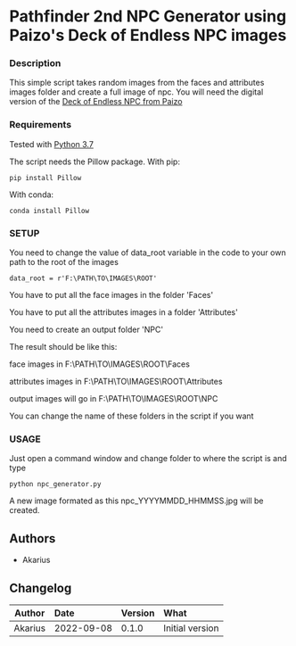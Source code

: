 
# Pathfinder 2nd NPC Generator using Paizo's Deck of Endless NPC images

### Description
This simple script takes random images from the faces and attributes images folder and create a full image of npc.
You will need the digital version of the [Deck of Endless NPC from Paizo](https://paizo.com/products/btq02d82)


### Requirements
Tested with [Python 3.7](https://www.python.org/downloads/)

The script needs the Pillow package.
With pip:
```
pip install Pillow
```
With conda:
```
conda install Pillow
```

### SETUP

You need to change the value of data_root variable in the code to your own path to the root of the images
```
data_root = r'F:\PATH\TO\IMAGES\ROOT'
```

You have to put all the face images in the folder 'Faces'

You have to put all the attributes images in a folder 'Attributes'

You need to create an output folder 'NPC'

The result should be like this:

face images in F:\PATH\TO\IMAGES\ROOT\Faces

attributes images in F:\PATH\TO\IMAGES\ROOT\Attributes

output images will go in F:\PATH\TO\IMAGES\ROOT\NPC

You can change the name of these folders in the script if you want

### USAGE
Just open a command window and change folder to where the script is and type
```
python npc_generator.py
```

A new image formated as this npc_YYYYMMDD_HHMMSS.jpg will be created.

## Authors
* Akarius

## Changelog 
| Author         | Date          | Version | What                                       |
| -------------  |:------------- |:--------|:-------------------------------------------|
| Akarius        | 2022-09-08    |  0.1.0  | Initial version                            |


